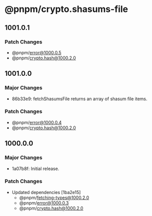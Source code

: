 # @pnpm/crypto.shasums-file

## 1001.0.1

### Patch Changes

- @pnpm/error@1000.0.5
- @pnpm/crypto.hash@1000.2.0

## 1001.0.0

### Major Changes

- 86b33e9: fetchShasumsFile returns an array of shasum file items.

### Patch Changes

- @pnpm/error@1000.0.4
- @pnpm/crypto.hash@1000.2.0

## 1000.0.0

### Major Changes

- 1a07b8f: Initial release.

### Patch Changes

- Updated dependencies [1ba2e15]
  - @pnpm/fetching-types@1000.2.0
  - @pnpm/error@1000.0.3
  - @pnpm/crypto.hash@1000.2.0
